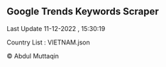 

## Google Trends Keywords Scraper 
 
Last Update 11-12-2022 , 15:30:19

Country List :
VIETNAM.json



© Abdul Muttaqin 
